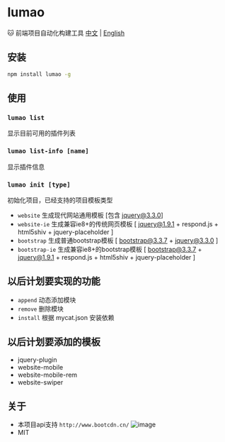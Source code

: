 # lumao
:cat: 前端项目自动化构建工具
<a href="https://github.com/Jon-Millent/lumao/blob/master/README.md">中文</a>
|
<a href="https://github.com/Jon-Millent/lumao/blob/master/en.md">English</a>  

## 安装

```cmd
npm install lumao -g
```

## 使用

### `lumao list`
显示目前可用的插件列表
### `lumao list-info [name]`
显示插件信息
### `lumao init [type]`
初始化项目，已经支持的项目模板类型
* `website` 生成现代网站通用模板 [包含 jquery@3.3.0]
* `website-ie` 生成兼容ie8+的传统网页模板 [ jquery@1.9.1 + respond.js + html5shiv + jquery-placeholder ]
* `bootstrap` 生成普通bootstrap模板 [ bootstrap@3.3.7 + jquery@3.3.0 ]
* `bootstrap-ie` 生成兼容ie8+的bootstrap模板 [ bootstrap@3.3.7 + jquery@1.9.1 + respond.js + html5shiv + jquery-placeholder ]

## 以后计划要实现的功能

* `append` 动态添加模块
* `remove` 删除模块
* `install` 根据 mycat.json 安装依赖

## 以后计划要添加的模板

* jquery-plugin
* website-mobile
* website-mobile-rem
* website-swiper

## 关于
* 本项目api支持 `http://www.bootcdn.cn/`
    ![image](http://www.bootcdn.cn/assets/img/bootcdn.png)
* MIT